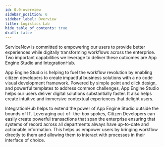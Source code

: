 ```yaml
---
id: 0.0-overview
sidebar_position: 0
sidebar_label: Overview
title: Logistics Lab
hide_table_of_contents: true
draft: false 
---
```


ServiceNow is committed to empowering our users to provide better experiences while digitally transforming workflows across the enterprise. Two important capabilities we leverage to deliver these outcomes are App Engine Studio and IntegrationHub.

App Engine Studio is helping to fuel the workflow revolution by enabling citizen developers to create impactful business solutions with a no code visual development framework. Powered by simple point and click design, and powerful templates to address common challenges, App Engine Studio helps our users deliver digital solutions substantially faster. It also helps create intuitive and immersive contextual experiences that delight users.

IntegrationHub helps to extend the power of App Engine Studio outside the bounds of IT. Leveraging out-of- the-box spokes, Citizen Developers can easily create powerful transactions that span the enterprise ensuring that systems of record across all departments always have up-to-date and actionable information. This helps us empower users by bringing workflow directly to them and allowing them to interact with processes in their interface of choice.

